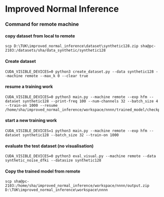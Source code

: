 # Improved Normal Inference

### Command for remote machine

#### copy dataset from local to remote

```
scp D:\TUK\improved_normal_inference\dataset\synthetic128.zip sha@pc-2103:/datasets/sha/data_synthetic/synthetic128
```

#### Create dataset

```
CUDA_VISIBLE_DEVICES=0 python3 create_dataset.py --data synthetic128 --machine remote --max_k 0 --clear true
```

#### resume a training work

```
CUDA_VISIBLE_DEVICES=0 python3 main.py --machine remote --exp hfm --dataset synthetic128 --print-freq 100 --num-channels 32 --batch_size 4 --train-on 1000 --resume /home/sha/improved_normal_inference/workspace/nnnn/trained_model/checkpoint.pth.tar
```

#### start a new training work

```
CUDA_VISIBLE_DEVICES=1 python3 main.py --machine remote --exp hfm --dataset synthetic128 --batch_size 32 --train-on 1000 
```

#### evaluate the test dataset (no visualisation)

```
CUDA_VISIBLE_DEVICES=0 python3 eval_visual.py --machine remote --data synthetic_noise_dfki --datasize synthetic128
```

#### Copy the trained model from remote

```
scp sha@pc-2103:/home/sha/improved_normal_inference/workspace/nnnn/output.zip D:\TUK\improved_normal_inference\workspace\nnnn
```
